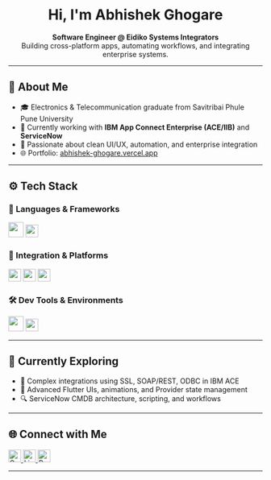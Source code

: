 <!-- GitHub Profile README -->

<h1 align="center">Hi, I'm Abhishek Ghogare</h1>
<p align="center">
  <strong>Software Engineer @ Eidiko Systems Integrators</strong><br>
  Building cross-platform apps, automating workflows, and integrating enterprise systems.
</p>

---

## 🧩 About Me

- 🎓 Electronics & Telecommunication graduate from Savitribai Phule Pune University  
- 💼 Currently working with **IBM App Connect Enterprise (ACE/IIB)** and **ServiceNow**  
- 🧠 Passionate about clean UI/UX, automation, and enterprise integration  
- 🌐 Portfolio: [abhishek-ghogare.vercel.app](https://abhishek-ghogare.vercel.app)

---

## ⚙️ Tech Stack

### 🚀 Languages & Frameworks
<p align="left">
  <img src="https://skillicons.dev/icons?i=dart,flutter,java,oracle" height="30" />
  <img src="https://img.shields.io/badge/ESQL-1B75BB?style=flat&logo=code&logoColor=white" height="25" />
</p>

### 🧩 Integration & Platforms
<p align="left">
  <img src="https://img.shields.io/badge/IBM%20ACE-052FAD?style=flat&logo=ibm&logoColor=white" height="25"/>
  <img src="https://img.shields.io/badge/IBM%20MQ-000000?style=flat&logo=ibm&logoColor=white" height="25"/>
  <img src="https://img.shields.io/badge/ServiceNow-00A478?style=flat&logo=servicenow&logoColor=white" height="25"/>
</p>

### 🛠 Dev Tools & Environments
<p align="left">
  <img src="https://skillicons.dev/icons?i=git,linux,vscode,postman" height="30" />
  <img src="https://img.shields.io/badge/SOAP_UI-85EA2D?style=flat&logo=swagger&logoColor=black" height="25" />
</p>

---

## 🔭 Currently Exploring

- 🧩 Complex integrations using SSL, SOAP/REST, ODBC in IBM ACE  
- 🎨 Advanced Flutter UIs, animations, and Provider state management  
- 🔍 ServiceNow CMDB architecture, scripting, and workflows  

---

## 🌐 Connect with Me

<p align="left">
  <a href="mailto:abhishekghogare45@gmail.com">
    <img src="https://upload.wikimedia.org/wikipedia/commons/thumb/7/7e/Gmail_icon_%282020%29.svg/120px-Gmail_icon_%282020%29.svg.png" height="25" alt="Gmail" />
  </a>
  <a href="https://linkedin.com/in/ghogareabhishek">
    <img src="https://upload.wikimedia.org/wikipedia/commons/thumb/c/ca/LinkedIn_logo_initials.png/960px-LinkedIn_logo_initials.png" height="25" alt="LinkedIn" />
  </a>
  <a href="https://abhishek-ghogare.vercel.app/">
    <img src="https://icons.veryicon.com/png/o/miscellaneous/base-icon-library-1/internet-54.png" height="25" alt="Portfolio" alt="Portfolio"/>
  </a>
</p>


---

<!-- GitHub Stats (optional) -->
<!--
## 📊 GitHub Stats

![GitHub Stats](https://github-readme-stats.vercel.app/api?username=abhishekghogare&show_icons=true&theme=transparent)
-->
